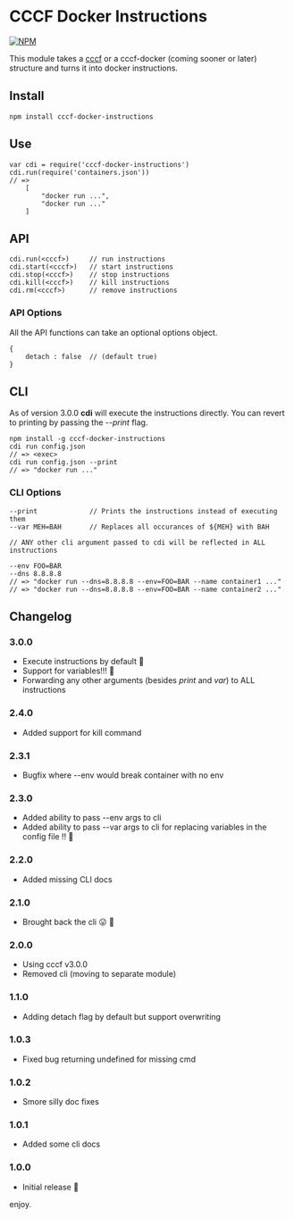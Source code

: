 # CCCF Docker Instructions

[![NPM](https://nodei.co/npm/cccf-docker-instructions.png?downloads=true&downloadRank=true&stars=true)](https://nodei.co/npm/cccf-docker-instructions/)

This module takes a [cccf](https://github.com/asbjornenge/cccf) or a cccf-docker (coming sooner or later) structure and turns it into docker instructions.

## Install

	npm install cccf-docker-instructions

## Use

	var cdi = require('cccf-docker-instructions')
	cdi.run(require('containers.json'))
	// =>
		[
			"docker run ...",
		 	"docker run ..."
		]

## API

	cdi.run(<cccf>)     // run instructions
	cdi.start(<cccf>)   // start instructions
	cdi.stop(<cccf>)    // stop instructions
	cdi.kill(<cccf>)    // kill instructions
	cdi.rm(<cccf>)      // remove instructions

### API Options

All the API functions can take an optional options object.

    {
        detach : false  // (default true)
    }

## CLI

As of version 3.0.0 **cdi** will execute the instructions directly. You can revert to printing by passing the *--print* flag.

	npm install -g cccf-docker-instructions
	cdi run config.json
    // => <exec>
    cdi run config.json --print
    // => "docker run ..."

### CLI Options

    --print             // Prints the instructions instead of executing them
    --var MEH=BAH       // Replaces all occurances of ${MEH} with BAH

    // ANY other cli argument passed to cdi will be reflected in ALL instructions

    --env FOO=BAR
    --dns 8.8.8.8
    // => "docker run --dns=8.8.8.8 --env=FOO=BAR --name container1 ..."
    // => "docker run --dns=8.8.8.8 --env=FOO=BAR --name container2 ..."

## Changelog

### 3.0.0

* Execute instructions by default :space_invader:
* Support for variables!!! :rocket:
* Forwarding any other arguments (besides *print* and *var*) to ALL instructions

### 2.4.0

* Added support for kill command 

### 2.3.1

* Bugfix where --env would break container with no env

### 2.3.0

* Added ability to pass --env args to cli
* Added ability to pass --var args to cli for replacing variables in the config file !! :rocket:

### 2.2.0

* Added missing CLI docs

### 2.1.0

* Brought back the cli :stuck_out_tongue: :see_no_evil:

### 2.0.0

* Using cccf v3.0.0
* Removed cli (moving to separate module)

### 1.1.0

* Adding detach flag by default but support overwriting

### 1.0.3

* Fixed bug returning undefined for missing cmd

### 1.0.2

* Smore silly doc fixes

### 1.0.1

* Added some cli docs

### 1.0.0

* Initial release :tada:

enjoy.
